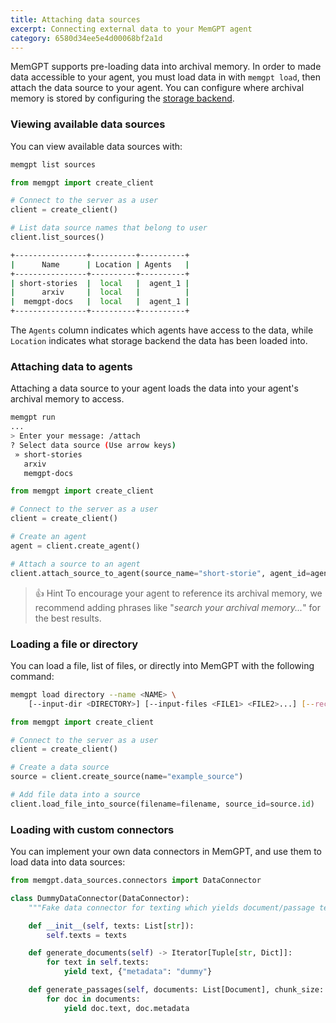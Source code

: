 ```yaml
---
title: Attaching data sources
excerpt: Connecting external data to your MemGPT agent
category: 6580d34ee5e4d00068bf2a1d
---
```


MemGPT supports pre-loading data into archival memory. In order to made data accessible to your agent, you must load data in with `memgpt load`, then attach the data source to your agent. You can configure where archival memory is stored by configuring the [storage backend](storage.md).

### Viewing available data sources

You can view available data sources with:

```sh CLI
memgpt list sources
```
```python Python
from memgpt import create_client

# Connect to the server as a user
client = create_client()

# List data source names that belong to user
client.list_sources()
```

```sh
+----------------+----------+----------+
|      Name      | Location | Agents   |
+----------------+----------+----------+
| short-stories  |  local   |  agent_1 |
|      arxiv     |  local   |          |
|  memgpt-docs   |  local   |  agent_1 |
+----------------+----------+----------+
```

The `Agents` column indicates which agents have access to the data, while `Location` indicates what storage backend the data has been loaded into.

### Attaching data to agents

Attaching a data source to your agent loads the data into your agent's archival memory to access. 


```sh CLI
memgpt run 
...
> Enter your message: /attach
? Select data source (Use arrow keys)
 » short-stories
   arxiv
   memgpt-docs
```
```python Python
from memgpt import create_client

# Connect to the server as a user
client = create_client()

# Create an agent 
agent = client.create_agent()

# Attach a source to an agent 
client.attach_source_to_agent(source_name="short-storie", agent_id=agent.id)
```

> 👍 Hint
> To encourage your agent to reference its archival memory, we recommend adding phrases like "_search your archival memory..._" for the best results.

### Loading a file or directory

You can load a file, list of files, or directly into MemGPT with the following command:

```sh
memgpt load directory --name <NAME> \
    [--input-dir <DIRECTORY>] [--input-files <FILE1> <FILE2>...] [--recursive]
```
```python Python
from memgpt import create_client

# Connect to the server as a user
client = create_client()

# Create a data source 
source = client.create_source(name="example_source")

# Add file data into a source 
client.load_file_into_source(filename=filename, source_id=source.id)
```

### Loading with custom connectors 
You can implement your own data connectors in MemGPT, and use them to load data into data sources: 

```python Python
from memgpt.data_sources.connectors import DataConnector

class DummyDataConnector(DataConnector):
    """Fake data connector for texting which yields document/passage texts from a provided list"""

    def __init__(self, texts: List[str]):
        self.texts = texts

    def generate_documents(self) -> Iterator[Tuple[str, Dict]]:
        for text in self.texts:
            yield text, {"metadata": "dummy"}

    def generate_passages(self, documents: List[Document], chunk_size: int = 1024) -> Iterator[Tuple[str | Dict]]:
        for doc in documents:
            yield doc.text, doc.metadata
```
